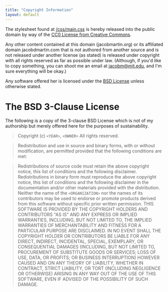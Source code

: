 ```yaml
---
title: "Copyright Information"
layout: default
---
```


The stylesheet found at [/css/main.css](http://www.jacobmartin.org/css/main.css) is hereby released into the public domain by way of the [CC0 License from Creative Commons](http://creativecommons.org/publicdomain/zero/1.0/).

Any other content contained at this domain (jacobmartin.org) or its affiliated domain jacobdmartin.com that is not authored from another source and is not released under another license (as stated) is released under copyright with all rights reserved as far as possible under law.  (Although, if you'd like to copy something, you can shoot me an email at [jacobm@mit.edu](mailto:jacobm@mit.edu), and I'm sure everything will be okay.)

Any software offered her is licensed under the [BSD License](http://opensource.org/licenses/bsd-3-clause) unless otherwise stated.

# The BSD 3-Clause License
The following is a copy of the 3-clause BSD License which is not of my authorship but merely offered here for the purposes of sustainability.

>Copyright (c) `<YEAR>`, `<OWNER>`
>All rights reserved.

>Redistribution and use in source and binary forms, with or without modification, are permitted provided that the following conditions are met:

>Redistributions of source code must retain the above copyright notice, this list of conditions and the following disclaimer.
>Redistributions in binary form must reproduce the above copyright notice, this list of conditions and the following disclaimer in the documentation and/or other materials provided with the distribution.
>Neither the name of the `<ORGANIZATION>` nor the names of its contributors may be used to endorse or promote products derived from this software without specific prior written permission.
>THIS SOFTWARE IS PROVIDED BY THE COPYRIGHT HOLDERS AND CONTRIBUTORS "AS IS" AND ANY EXPRESS OR IMPLIED WARRANTIES, INCLUDING, BUT NOT LIMITED TO, THE IMPLIED WARRANTIES OF MERCHANTABILITY AND FITNESS FOR A PARTICULAR PURPOSE ARE DISCLAIMED. IN NO EVENT SHALL THE COPYRIGHT HOLDER OR CONTRIBUTORS BE LIABLE FOR ANY DIRECT, INDIRECT, INCIDENTAL, SPECIAL, EXEMPLARY, OR CONSEQUENTIAL DAMAGES (INCLUDING, BUT NOT LIMITED TO, PROCUREMENT OF SUBSTITUTE GOODS OR SERVICES; LOSS OF USE, DATA, OR PROFITS; OR BUSINESS INTERRUPTION) HOWEVER CAUSED AND ON ANY THEORY OF LIABILITY, WHETHER IN CONTRACT, STRICT LIABILITY, OR TORT (INCLUDING NEGLIGENCE OR OTHERWISE) ARISING IN ANY WAY OUT OF THE USE OF THIS SOFTWARE, EVEN IF ADVISED OF THE POSSIBILITY OF SUCH DAMAGE.


